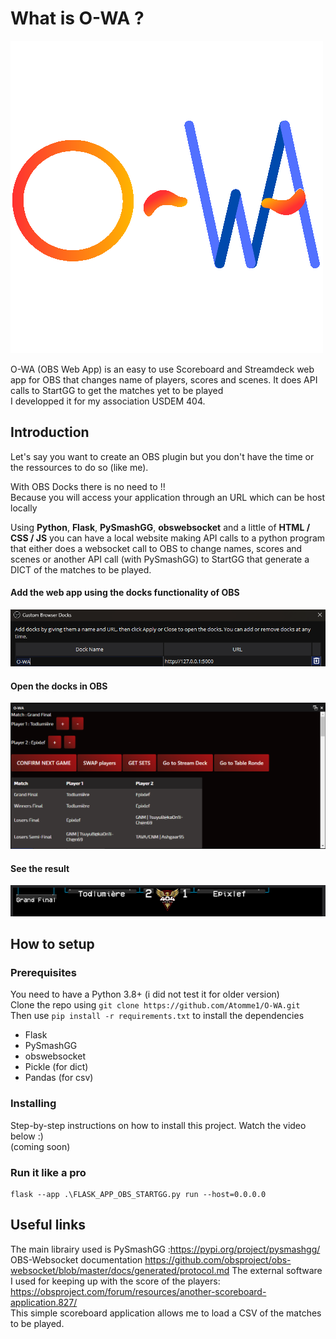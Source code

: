 # What is O-WA ?
![Screenshot](image_for_readMe/O-WA_logo_alpha.png)

O-WA (OBS Web App) is an easy to use Scoreboard and Streamdeck web app for OBS that changes name of players, scores and scenes.
It does API calls to StartGG to get the matches yet to be played\
I developped it for my association USDEM 404.


## Introduction

Let's say you want to create an OBS plugin but you don't have
the time or the ressources to do so (like me).

With OBS Docks there is no need to !!\
Because you will access your application through an URL which can be host locally

Using <b>Python</b>, <b>Flask</b>, <b>PySmashGG</b>, <b>obswebsocket</b> and a little of <b>HTML / CSS / JS</b> you can have a local website 
making API calls to a python program that either does a websocket call to OBS to change names, scores and scenes or another API call (with PySmashGG) to 
StartGG that generate a DICT of the matches to be played.
#### Add the web app using the docks functionality of OBS
![Screenshot](image_for_readMe/overview1.png)
#### Open the docks in OBS
![Screenshot](image_for_readMe/overview2.png)
#### See the result
![Screenshot](image_for_readMe/overview3.png)

## How to setup

### Prerequisites
You need to have a Python 3.8+ (i did not test it for older version)\
Clone the repo using ```git clone https://github.com/Atomme1/O-WA.git``` \
Then use ```pip install -r requirements.txt``` to install the dependencies
- Flask
- PySmashGG
- obswebsocket
- Pickle (for dict)
- Pandas (for csv)


### Installing
Step-by-step instructions on how to install this project.
Watch the video below :)\
(coming soon)

### Run it like a pro
```
flask --app .\FLASK_APP_OBS_STARTGG.py run --host=0.0.0.0 
```
## Useful links

The main librairy used is PySmashGG :https://pypi.org/project/pysmashgg/
OBS-Websocket documentation https://github.com/obsproject/obs-websocket/blob/master/docs/generated/protocol.md
The external software I used for keeping up with the score of the players: 
https://obsproject.com/forum/resources/another-scoreboard-application.827/ \
This simple scoreboard application allows me to load a CSV of the matches to be played.
